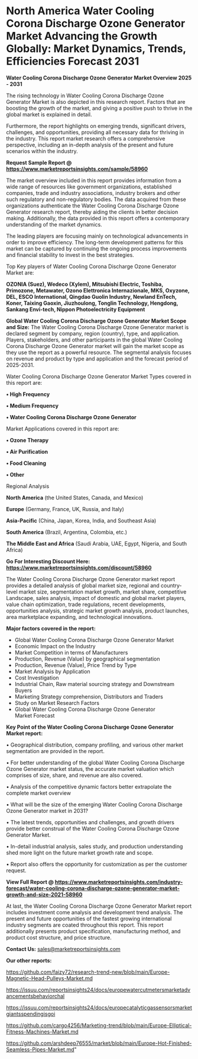 # North America Water Cooling Corona Discharge Ozone Generator Market Advancing the Growth Globally: Market Dynamics, Trends, Efficiencies Forecast 2031

<Strong> Water Cooling Corona Discharge Ozone Generator Market Overview 2025 - 2031</strong>

The rising technology in Water Cooling Corona Discharge Ozone Generator Market is also depicted in this research report. Factors that are boosting the growth of the market, and giving a positive push to thrive in the global market is explained in detail.

Furthermore, the report highlights on emerging trends, significant drivers, challenges, and opportunities, providing all necessary data for thriving in the industry. This report market research offers a comprehensive perspective, including an in-depth analysis of the present and future scenarios within the industry.

<strong>Request Sample Report @ <a href=https://www.marketreportsinsights.com/sample/58960>https://www.marketreportsinsights.com/sample/58960</a></strong>

The market overview included in this report provides information from a wide range of resources like government organizations, established companies, trade and industry associations, industry brokers and other such regulatory and non-regulatory bodies. The data acquired from these organizations authenticate the Water Cooling Corona Discharge Ozone Generator research report, thereby aiding the clients in better decision making. Additionally, the data provided in this report offers a contemporary understanding of the market dynamics.

The leading players are focusing mainly on technological advancements in order to improve efficiency. The long-term development patterns for this market can be captured by continuing the ongoing process improvements and financial stability to invest in the best strategies.

Top Key players of Water Cooling Corona Discharge Ozone Generator Market are:

<strong>OZONIA (Suez), Wedeco (Xylem), Mitsubishi Electric, Toshiba, Primozone, Metawater, Ozono Elettronica Internazionale, MKS, Oxyzone, DEL, ESCO lnternational, Qingdao Guolin Industry, Newland EnTech, Koner, Taixing Gaoxin, Jiuzhoulong, Tonglin Technology, Hengdong, Sankang Envi-tech, Nippon Photoelectricity Equipment</strong>

<strong><b>Global Water Cooling Corona Discharge Ozone Generator Market Scope and Size:</b></strong>
The Water Cooling Corona Discharge Ozone Generator market is declared segment by company, region (country), type, and application. Players, stakeholders, and other participants in the global Water Cooling Corona Discharge Ozone Generator market will gain the market scope as they use the report as a powerful resource. The segmental analysis focuses on revenue and product by type and application and the forecast period of 2025-2031.

Water Cooling Corona Discharge Ozone Generator Market Types covered in this report are:

<strong>• High Frequency

• Medium Frequency

• Water Cooling Corona Discharge Ozone Generator</strong>

Market Applications covered in this report are:

<strong>• Ozone Therapy

• Air Purification

• Food Cleaning

• Other</strong> 

Regional Analysis

<strong>North America</strong> (the United States, Canada, and Mexico)

<strong>Europe</strong> (Germany, France, UK, Russia, and Italy)

<strong>Asia-Pacific</strong> (China, Japan, Korea, India, and Southeast Asia)

<strong>South America</strong> (Brazil, Argentina, Colombia, etc.)

<strong>The Middle East and Africa</strong> (Saudi Arabia, UAE, Egypt, Nigeria, and South Africa)

<strong>Go For Interesting Discount Here: <a href=https://www.marketreportsinsights.com/discount/58960>https://www.marketreportsinsights.com/discount/58960</a></strong>

The Water Cooling Corona Discharge Ozone Generator market report provides a detailed analysis of global market size, regional and country-level market size, segmentation market growth, market share, competitive Landscape, sales analysis, impact of domestic and global market players, value chain optimization, trade regulations, recent developments, opportunities analysis, strategic market growth analysis, product launches, area marketplace expanding, and technological innovations.

<strong><b>Major factors covered in the report:</b></strong>
<ul>
  <li>Global Water Cooling Corona Discharge Ozone Generator Market </li>
  <li>Economic Impact on the Industry</li>
  <li>Market Competition in terms of Manufacturers</li>
  <li>Production, Revenue (Value) by geographical segmentation</li>
  <li>Production, Revenue (Value), Price Trend by Type</li>
  <li>Market Analysis by Application</li>
  <li>Cost Investigation</li>
  <li>Industrial Chain, Raw material sourcing strategy and Downstream Buyers</li>
  <li>Marketing Strategy comprehension, Distributors and Traders</li>
  <li>Study on Market Research Factors</li>
  <li>Global Water Cooling Corona Discharge Ozone Generator Market Forecast</li>
</ul>

<strong><b>Key Point of the Water Cooling Corona Discharge Ozone Generator Market report:</b></strong>

• Geographical distribution, company profiling, and various other market segmentation are provided in the report.

• For better understanding of the global Water Cooling Corona Discharge Ozone Generator market status, the accurate market valuation which comprises of size, share, and revenue are also covered.

• Analysis of the competitive dynamic factors better extrapolate the complete market overview

• What will be the size of the emerging Water Cooling Corona Discharge Ozone Generator market in 2031?

• The latest trends, opportunities and challenges, and growth drivers provide better construal of the Water Cooling Corona Discharge Ozone Generator Market.

• In-detail industrial analysis, sales study, and production understanding shed more light on the future market growth rate and scope.

• Report also offers the opportunity for customization as per the customer request.

<strong><b>View Full Report @ <a href=https://www.marketreportsinsights.com/industry-forecast/water-cooling-corona-discharge-ozone-generator-market-growth-and-size-2021-58960>https://www.marketreportsinsights.com/industry-forecast/water-cooling-corona-discharge-ozone-generator-market-growth-and-size-2021-58960</a></b></strong>


At last, the Water Cooling Corona Discharge Ozone Generator Market report includes investment come analysis and development trend analysis. The present and future opportunities of the fastest growing international industry segments are coated throughout this report. This report additionally presents product specification, manufacturing method, and product cost structure, and price structure.

<strong>Contact Us:</strong>
sales@marketreportsinsights.com

<strong>Our other reports:</strong>

<a href=https://github.com/faizy72/research-trend-new/blob/main/Europe-Magnetic-Head-Pulleys-Market.md>https://github.com/faizy72/research-trend-new/blob/main/Europe-Magnetic-Head-Pulleys-Market.md</a>

<a href=https://issuu.com/reportsinsights24/docs/europewatercutmetersmarketadvancementsbehaviorchal>https://issuu.com/reportsinsights24/docs/europewatercutmetersmarketadvancementsbehaviorchal</a>

<a href=https://issuu.com/reportsinsights24/docs/europecatalyticgassensorsmarketgiantsspendingisgoi>https://issuu.com/reportsinsights24/docs/europecatalyticgassensorsmarketgiantsspendingisgoi</a>

<a href=https://github.com/cargo4256/Marketing-trend/blob/main/Europe-Elliptical-Fitness-Machines-Market.md>https://github.com/cargo4256/Marketing-trend/blob/main/Europe-Elliptical-Fitness-Machines-Market.md</a>

<a href=https://github.com/arshdeep76555/market/blob/main/Europe-Hot-Finished-Seamless-Pipes-Market.md>https://github.com/arshdeep76555/market/blob/main/Europe-Hot-Finished-Seamless-Pipes-Market.md</a>"

